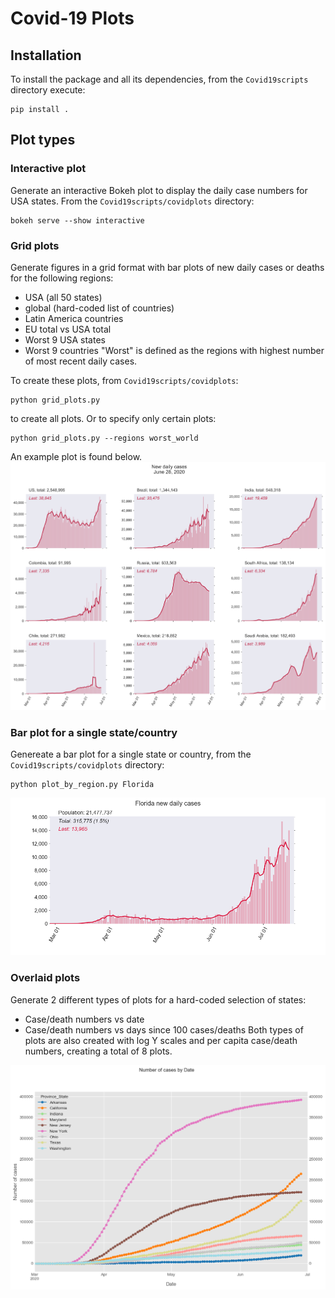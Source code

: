 # Covid-19 Plots

## Installation
To install the package and all its dependencies, from the `Covid19scripts`
directory execute:

```
pip install .
```

## Plot types

### Interactive plot
Generate an interactive Bokeh plot to display the daily case numbers for 
USA states. From the `Covid19scripts/covidplots` directory:

```
bokeh serve --show interactive
```

### Grid plots
Generate figures in a grid format with bar plots of new daily cases or deaths
for the following regions:
* USA (all 50 states)
* global (hard-coded list of countries)
* Latin America countries
* EU total vs USA total
* Worst 9 USA states
* Worst 9 countries
"Worst" is defined as the regions with highest number of most recent daily cases. 

To create these plots, from `Covid19scripts/covidplots`:

```
python grid_plots.py
```

to create all plots. Or to specify only certain plots:

```
python grid_plots.py --regions worst_world
```

An example plot is found below.
![Alt text](covidplots/examples/worst_global_cases.png?raw=true "worst_global_cases.png")

### Bar plot for a single state/country
Genereate a bar plot for a single state or country, from the 
`Covid19scripts/covidplots` directory:

```
python plot_by_region.py Florida
```

![Florida plot](covidplots/examples/Florida_new_cases.png "Florida_new_cases.png")

### Overlaid plots
Generate 2 different types of plots for a hard-coded selection of states:
* Case/death numbers vs date
* Case/death numbers vs days since 100 cases/deaths 
Both types of plots are also created with log Y scales and per capita case/death
numbers, creating a total of 8 plots.

![Alt text](covidplots/examples/usa_cases_date.png?raw=true "usa_cases_date.png")
